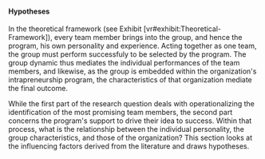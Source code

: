 #### Hypotheses

In the theoretical framework (see Exhibit  [vr#exhibit:Theoretical-Framework]), every team member brings into the group, and hence the program, his own personality and experience. Acting together as one team, the group must perform successfuly to be selected by the program. The group dynamic thus mediates the individual performances of the team members, and likewise, as the group is embedded within the organization's intrapreneurship program, the characteristics of that organization mediate the final outcome.

While the first part of the research question deals with operationalizing the identification of the most promising team members, the second part concerns the program's support to drive their idea to success. Within that process, what is the relationship between the individual personality, the group characteristics, and those of the organization? This section looks at the influencing factors derived from the literature and draws hypotheses.

